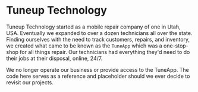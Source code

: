 # Tuneup Technology

Tuneup Technology started as a mobile repair company of one in Utah, USA. Eventually we expanded to over a dozen technicians all over the state. Finding ourselves with the need to track customers, repairs, and inventory, we created what came to be known as the `TuneApp` which was a one-stop-shop for all things repair. Our technicians had everything they'd need to do their jobs at their disposal, online, 24/7.

We no longer operate our business or provide access to the TuneApp. The code here serves as a reference and placeholder should we ever decide to revisit our projects.
